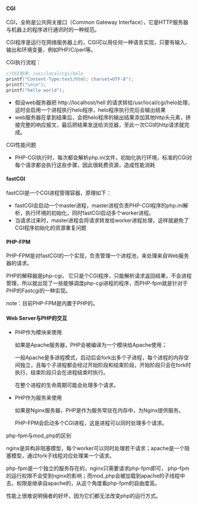 #### CGI

CGI，全称是公共网关接口（Common Gateway Interface），它是HTTP服务器与机器上的程序进行通讯时的一种规范。

CGI程序是运行在网络服务器上的，CGI可以用任何一种语言实现，只要有输入、输出和环境变量，例如PHP/C/perl等。

CGI执行流程：

```c
//CGI程序，/usr/local/cgi/helo
printf("Content-Type:text/html; charset=UTF-8");
printf("\n\n");
printf("hello world");
```

- 假设web服务器把 http://localhost/hell 的请求转给/usr/local/cgi/helo处理，这时会启用一个进程执行helo程序，helo程序执行完后会输出结果
- web服务器在拿到结果后，会把helo程序的输出结果添加其他http头元素，拼接完整的响应报文，最后把结果发送给浏览器，至此一次CGI的http请求就完成。



CGI性能问题

- PHP-CGI执行时，每次都会解析php.ini文件，初始化执行环境，标准的CGI对每个请求都会执行这些步骤，因此很耗费资源，造成性能消耗



#### fastCGI

fastCGI是一个CGI进程管理容器，原理如下：

- fastCGI会启动一个master进程，master进程负责PHP-CGI程序的php.ini解析，执行环境的初始化，同时fastCGI启动多个worker进程。
- 当请求过来时，master进程会将请求转发给worker进程处理，这样就避免了CGI程序初始化的资源重复问题



#### PHP-FPM

PHP-FPM是对fastCGI的一个实现，负责管理⼀个进程池，来处理来⾃Web服务器的请求。

PHP的解释器是php-cgi， 它只是个CGI程序，只能解析请求返回结果，不会进程管理，所以就出现了⼀些能够调度php-cgi进程的程序，而PHP-fpm就是针对于PHP的Fastcgi的⼀种实现。

note：⽬前PHP-FPM是内置于PHP的。



#### Web Server与PHP的交互

- PHP作为模块来使用

  如果是Apache服务器，PHP会被编译为一个模块给Apache使用；

  一般Apache是多进程模式，启动后会fork出多个子进程，每个进程的内存空间独立，且每个子进程都会经过开始阶段和结束阶段，开始阶段只会在fork时执行，结束阶段只会在进程结束时执行。

  在整个进程的生命周期可能会处理多个请求。

- PHP作为服务来使用

  如果是Nginx服务器，PHP是作为服务常驻在内存中，为Nginx提供服务。

  PHP-FPM会启动多个CGI进程，这是进程可以同时处理多个请求。

php-fpm与mod_php的区别

nginx是异构非阻塞模型，每个worker可以同时处理若干请求；apache是一个阻塞模型，通过fork子线程对应处理某一个请求。

php-fpm是一个独立的服务存在的，nginx只需要请求php-fpm即可， php-fpm的运行权限不会受到nginx的影响；而mod_php会被加载到apache的子线程中去，权限是继承自apache的，从这个角度看php-fpm的自由度高。

性能上很难说明倆者的好坏，因为它们都无法改变php的运行方式。